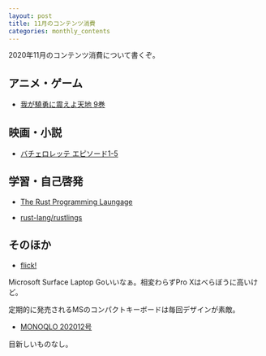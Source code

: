 ```yaml
---
layout: post
title: 11月のコンテンツ消費
categories: monthly_contents
---
```


2020年11月のコンテンツ消費について書くぞ。

## アニメ・ゲーム
- [我が驍勇に震えよ天地 9巻](https://www.amazon.co.jp/s/ref=as_li_ss_tl?k=%E6%88%91%E3%81%8C%E9%A9%8D%E5%8B%87%E3%81%AB%E3%81%B5%E3%82%8B%E3%81%88%E3%82%88%E5%A4%A9%E5%9C%B0&__mk_ja_JP=%E3%82%AB%E3%82%BF%E3%82%AB%E3%83%8A&crid=56QQII95TUUK&sprefix=%E6%88%91%E3%81%8C%E9%A9%8D%E5%8B%87%E3%81%AB,aps,283&ref=nb_sb_ss_i_1_5&linkCode=ll2&tag=ryo14a-22&linkId=955543bf4e1a8d3fdec49c283a1e0fa4&language=ja_JP)

## 映画・小説
- [バチェロレッテ エピソード1-5](https://www.amazon.co.jp/%E3%83%90%E3%83%81%E3%82%A7%E3%83%AD%E3%83%AC%E3%83%83%E3%83%86%E3%83%BB%E3%82%B8%E3%83%A3%E3%83%91%E3%83%B3-%E3%82%B7%E3%83%BC%E3%82%BA%E3%83%B31/dp/B085QH1H6D)


## 学習・自己啓発
- [The Rust Programming Laungage](https://doc.rust-jp.rs/book-ja/title-page.html)

- [rust-lang/rustlings](https://github.com/rust-lang/rustlings)

## そのほか
- [flick!](https://amzn.to/363PKyG)

Microsoft Surface Laptop Goいいなぁ。相変わらずPro Xはべらぼうに高いけど。

定期的に発売されるMSのコンパクトキーボードは毎回デザインが素敵。

- [MONOQLO 202012号]()

目新しいものなし。
